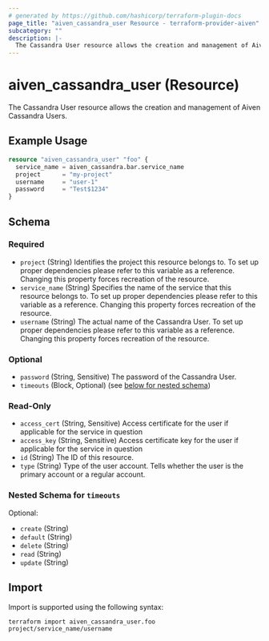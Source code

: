 ```yaml
---
# generated by https://github.com/hashicorp/terraform-plugin-docs
page_title: "aiven_cassandra_user Resource - terraform-provider-aiven"
subcategory: ""
description: |-
  The Cassandra User resource allows the creation and management of Aiven Cassandra Users.
---
```


# aiven_cassandra_user (Resource)

The Cassandra User resource allows the creation and management of Aiven Cassandra Users.

## Example Usage

```terraform
resource "aiven_cassandra_user" "foo" {
  service_name = aiven_cassandra.bar.service_name
  project      = "my-project"
  username     = "user-1"
  password     = "Test$1234"
}
```

<!-- schema generated by tfplugindocs -->
## Schema

### Required

- `project` (String) Identifies the project this resource belongs to. To set up proper dependencies please refer to this variable as a reference. Changing this property forces recreation of the resource.
- `service_name` (String) Specifies the name of the service that this resource belongs to. To set up proper dependencies please refer to this variable as a reference. Changing this property forces recreation of the resource.
- `username` (String) The actual name of the Cassandra User. To set up proper dependencies please refer to this variable as a reference. Changing this property forces recreation of the resource.

### Optional

- `password` (String, Sensitive) The password of the Cassandra User.
- `timeouts` (Block, Optional) (see [below for nested schema](#nestedblock--timeouts))

### Read-Only

- `access_cert` (String, Sensitive) Access certificate for the user if applicable for the service in question
- `access_key` (String, Sensitive) Access certificate key for the user if applicable for the service in question
- `id` (String) The ID of this resource.
- `type` (String) Type of the user account. Tells whether the user is the primary account or a regular account.

<a id="nestedblock--timeouts"></a>
### Nested Schema for `timeouts`

Optional:

- `create` (String)
- `default` (String)
- `delete` (String)
- `read` (String)
- `update` (String)

## Import

Import is supported using the following syntax:

```shell
terraform import aiven_cassandra_user.foo project/service_name/username
```
